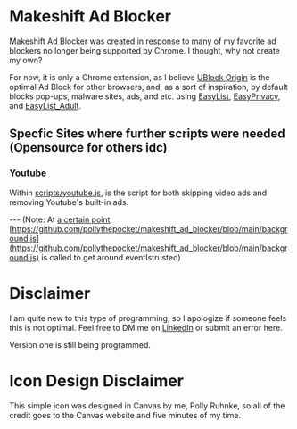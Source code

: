# Makeshift Ad Blocker

Makeshift Ad Blocker was created in response to many of my favorite ad blockers no longer being supported by Chrome. I thought, why not create my own?

For now, it is only a Chrome extension, as I believe [UBlock Origin](https://github.com/gorhill/uBlock) is the optimal Ad Block for other browsers, and, as a sort of inspiration, by default blocks pop-ups, malware sites, ads, and etc. using [EasyList](https://easylist.to/#easylist), [EasyPrivacy](https://easylist.to/#easyprivacy), and [EasyList_Adult](https://github.com/easylist/easylist/tree/master/easylist_adult).

## Specfic Sites where further scripts were needed (Opensource for others idc)

### Youtube

Within [scripts/youtube.js](https://github.com/pollythepocket/makeshift_ad_blocker/blob/main/scripts/youtube.js), is the script for both skipping video ads and removing Youtube's built-in ads.

--- (Note: At [a certain point](https://github.com/pollythepocket/makeshift_ad_blocker/blob/main/scripts/youtube.js#L34), [https://github.com/pollythepocket/makeshift_ad_blocker/blob/main/background.js](https://github.com/pollythepocket/makeshift_ad_blocker/blob/main/background.js) is called to get around eventIstrusted)

# Disclaimer

I am quite new to this type of programming, so I apologize if someone feels this is not optimal. Feel free to DM me on [LinkedIn](https://www.linkedin.com/in/polly-ruhnke-573440224/) or submit an error here.

Version one is still being programmed.

# Icon Design Disclaimer

This simple icon was designed in Canvas by me, Polly Ruhnke, so all of the credit goes to the Canvas website and five minutes of my time.
